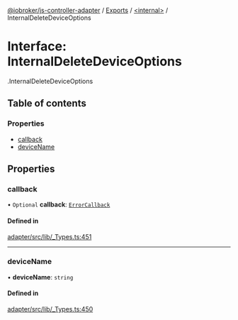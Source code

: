 [@iobroker/js-controller-adapter](../README.md) / [Exports](../modules.md) / [<internal\>](../modules/internal_.md) / InternalDeleteDeviceOptions

# Interface: InternalDeleteDeviceOptions

[<internal>](../modules/internal_.md).InternalDeleteDeviceOptions

## Table of contents

### Properties

- [callback](internal_.InternalDeleteDeviceOptions.md#callback)
- [deviceName](internal_.InternalDeleteDeviceOptions.md#devicename)

## Properties

### callback

• `Optional` **callback**: [`ErrorCallback`](../modules/internal_.md#errorcallback)

#### Defined in

[adapter/src/lib/_Types.ts:451](https://github.com/ioBroker/ioBroker.js-controller/blob/0b3c6e0e/packages/adapter/src/lib/_Types.ts#L451)

___

### deviceName

• **deviceName**: `string`

#### Defined in

[adapter/src/lib/_Types.ts:450](https://github.com/ioBroker/ioBroker.js-controller/blob/0b3c6e0e/packages/adapter/src/lib/_Types.ts#L450)
